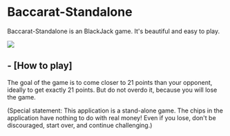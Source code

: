 # Baccarat-Standalone

Baccarat-Standalone is an BlackJack game.
It's beautiful and easy to play.

![](https://github.com/poker-games/Baccarat-Standalone/blob/master/preview.png)

## - [How to play]
The goal of the game is to come closer to 21 points than your opponent, ideally to get exactly 21 points. But do not overdo it, because you will lose the game.

(Special statement: This application is a stand-alone game. The chips in the application have nothing to do with real money! Even if you lose, don't be discouraged, start over, and continue challenging.)
